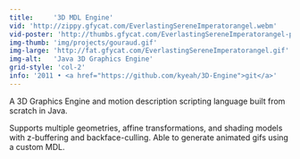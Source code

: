 ```yaml
---
title:     '3D MDL Engine'
vid: 'http://zippy.gfycat.com/EverlastingSereneImperatorangel.webm'
vid-poster: 'http://thumbs.gfycat.com/EverlastingSereneImperatorangel-poster.jpg'
img-thumb: 'img/projects/gouraud.gif'
img-large: 'http://fat.gfycat.com/EverlastingSereneImperatorangel.gif'
img-alt:   'Java 3D Graphics Engine'
grid-style: 'col-2'
info: '2011 • <a href="https://github.com/kyeah/3D-Engine">git</a>'
---
```


A 3D Graphics Engine and motion description scripting language built from scratch in Java.


Supports multiple geometries, affine transformations, and shading models with z-buffering and backface-culling. Able to generate animated gifs using a custom MDL.